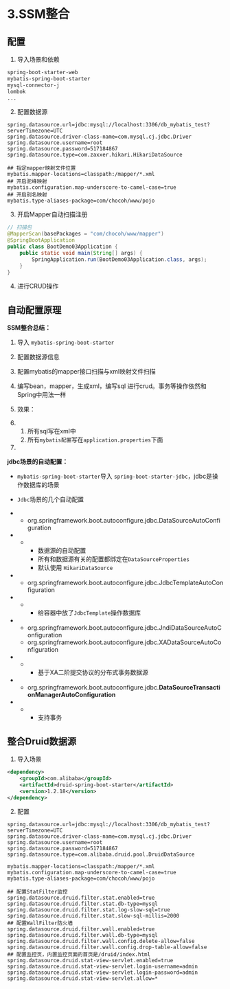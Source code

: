 # 3.SSM整合

## 配置

1. 导入场景和依赖

```xml
spring-boot-starter-web
mybatis-spring-boot-starter
mysql-connector-j
lombok
...
```

2. 配置数据源

```properties
spring.datasource.url=jdbc:mysql://localhost:3306/db_mybatis_test?serverTimezone=UTC
spring.datasource.driver-class-name=com.mysql.cj.jdbc.Driver
spring.datasource.username=root
spring.datasource.password=517184867
spring.datasource.type=com.zaxxer.hikari.HikariDataSource

## 指定mapper映射文件位置
mybatis.mapper-locations=classpath:/mapper/*.xml
## 开启驼峰映射
mybatis.configuration.map-underscore-to-camel-case=true
## 开启别名映射
mybatis.type-aliases-package=com/chocoh/www/pojo
```

3. 开启Mapper自动扫描注册

```java
// 扫描包
@MapperScan(basePackages = "com/chocoh/www/mapper")
@SpringBootApplication
public class BootDemo03Application {
    public static void main(String[] args) {
        SpringApplication.run(BootDemo03Application.class, args);
    }
}
```

4. 进行CRUD操作

## 自动配置原理

**SSM整合总结：**

1. 导入 `mybatis-spring-boot-starter`
2. 配置数据源信息
3. 配置mybatis的mapper接口扫描与xml映射文件扫描
4. 编写bean，mapper，生成xml，编写sql 进行crud。事务等操作依然和Spring中用法一样
5. 效果：

1. 1. 所有sql写在xml中
   2. 所有`mybatis配置`写在`application.properties`下面

2. 

**jdbc场景的自动配置：** 

- `mybatis-spring-boot-starter`导入 `spring-boot-starter-jdbc`，jdbc是操作数据库的场景
- `Jdbc`场景的几个自动配置
- - org.springframework.boot.autoconfigure.jdbc.DataSourceAutoConfiguration

- - - 数据源的自动配置
    - 所有和数据源有关的配置都绑定在`DataSourceProperties`
    - 默认使用 `HikariDataSource`

- - org.springframework.boot.autoconfigure.jdbc.JdbcTemplateAutoConfiguration

- - - 给容器中放了`JdbcTemplate`操作数据库

- - org.springframework.boot.autoconfigure.jdbc.JndiDataSourceAutoConfiguration
  - org.springframework.boot.autoconfigure.jdbc.XADataSourceAutoConfiguration

- - - 基于XA二阶提交协议的分布式事务数据源

- - org.springframework.boot.autoconfigure.jdbc.**DataSourceTransactionManagerAutoConfiguration**

- - - 支持事务

## 整合Druid数据源

1. 导入场景

```xml
<dependency>
    <groupId>com.alibaba</groupId>
    <artifactId>druid-spring-boot-starter</artifactId>
    <version>1.2.18</version>
</dependency>
```

2. 配置

```properties
spring.datasource.url=jdbc:mysql://localhost:3306/db_mybatis_test?serverTimezone=UTC
spring.datasource.driver-class-name=com.mysql.cj.jdbc.Driver
spring.datasource.username=root
spring.datasource.password=517184867
spring.datasource.type=com.alibaba.druid.pool.DruidDataSource

mybatis.mapper-locations=classpath:/mapper/*.xml
mybatis.configuration.map-underscore-to-camel-case=true
mybatis.type-aliases-package=com/chocoh/www/pojo

## 配置StatFilter监控
spring.datasource.druid.filter.stat.enabled=true
spring.datasource.druid.filter.stat.db-type=mysql
spring.datasource.druid.filter.stat.log-slow-sql=true
spring.datasource.druid.filter.stat.slow-sql-millis=2000
## 配置WallFilter防火墙
spring.datasource.druid.filter.wall.enabled=true
spring.datasource.druid.filter.wall.db-type=mysql
spring.datasource.druid.filter.wall.config.delete-allow=false
spring.datasource.druid.filter.wall.config.drop-table-allow=false
## 配置监控页，内置监控页面的首页是/druid/index.html
spring.datasource.druid.stat-view-servlet.enabled=true
spring.datasource.druid.stat-view-servlet.login-username=admin
spring.datasource.druid.stat-view-servlet.login-password=admin
spring.datasource.druid.stat-view-servlet.allow=*
```

